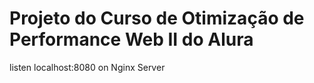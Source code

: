 # Projeto do Curso de Otimização de Performance Web II do Alura

listen localhost:8080 on Nginx Server
